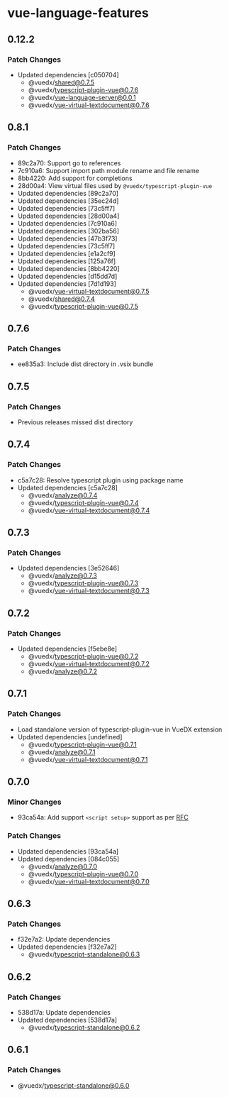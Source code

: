 # vue-language-features

## 0.12.2

### Patch Changes

- Updated dependencies [c050704]
  - @vuedx/shared@0.7.5
  - @vuedx/typescript-plugin-vue@0.7.6
  - @vuedx/vue-language-server@0.0.1
  - @vuedx/vue-virtual-textdocument@0.7.6

## 0.8.1

### Patch Changes

- 89c2a70: Support go to references
- 7c910a6: Support import path module rename and file rename
- 8bb4220: Add support for completions
- 28d00a4: View virtual files used by `@vuedx/typescript-plugin-vue`
- Updated dependencies [89c2a70]
- Updated dependencies [35ec24d]
- Updated dependencies [73c5ff7]
- Updated dependencies [28d00a4]
- Updated dependencies [7c910a6]
- Updated dependencies [302ba56]
- Updated dependencies [47b3f73]
- Updated dependencies [73c5ff7]
- Updated dependencies [e1a2cf9]
- Updated dependencies [125a76f]
- Updated dependencies [8bb4220]
- Updated dependencies [d15dd7d]
- Updated dependencies [7d1d193]
  - @vuedx/vue-virtual-textdocument@0.7.5
  - @vuedx/shared@0.7.4
  - @vuedx/typescript-plugin-vue@0.7.5

## 0.7.6

### Patch Changes

- ee835a3: Include dist directory in .vsix bundle

## 0.7.5

### Patch Changes

- Previous releases missed dist directory

## 0.7.4

### Patch Changes

- c5a7c28: Resolve typescript plugin using package name
- Updated dependencies [c5a7c28]
  - @vuedx/analyze@0.7.4
  - @vuedx/typescript-plugin-vue@0.7.4
  - @vuedx/vue-virtual-textdocument@0.7.4

## 0.7.3

### Patch Changes

- Updated dependencies [3e52646]
  - @vuedx/analyze@0.7.3
  - @vuedx/typescript-plugin-vue@0.7.3
  - @vuedx/vue-virtual-textdocument@0.7.3

## 0.7.2

### Patch Changes

- Updated dependencies [f5ebe8e]
  - @vuedx/typescript-plugin-vue@0.7.2
  - @vuedx/vue-virtual-textdocument@0.7.2
  - @vuedx/analyze@0.7.2

## 0.7.1

### Patch Changes

- Load standalone version of typescript-plugin-vue in VueDX extension
- Updated dependencies [undefined]
  - @vuedx/typescript-plugin-vue@0.7.1
  - @vuedx/analyze@0.7.1
  - @vuedx/vue-virtual-textdocument@0.7.1

## 0.7.0

### Minor Changes

- 93ca54a: Add support `<script setup>` support as per [RFC](https://github.com/vuejs/rfcs/pull/227)

### Patch Changes

- Updated dependencies [93ca54a]
- Updated dependencies [084c055]
  - @vuedx/analyze@0.7.0
  - @vuedx/typescript-plugin-vue@0.7.0
  - @vuedx/vue-virtual-textdocument@0.7.0

## 0.6.3

### Patch Changes

- f32e7a2: Update dependencies
- Updated dependencies [f32e7a2]
  - @vuedx/typescript-standalone@0.6.3

## 0.6.2

### Patch Changes

- 538d17a: Update dependencies
- Updated dependencies [538d17a]
  - @vuedx/typescript-standalone@0.6.2

## 0.6.1

### Patch Changes

- @vuedx/typescript-standalone@0.6.0

